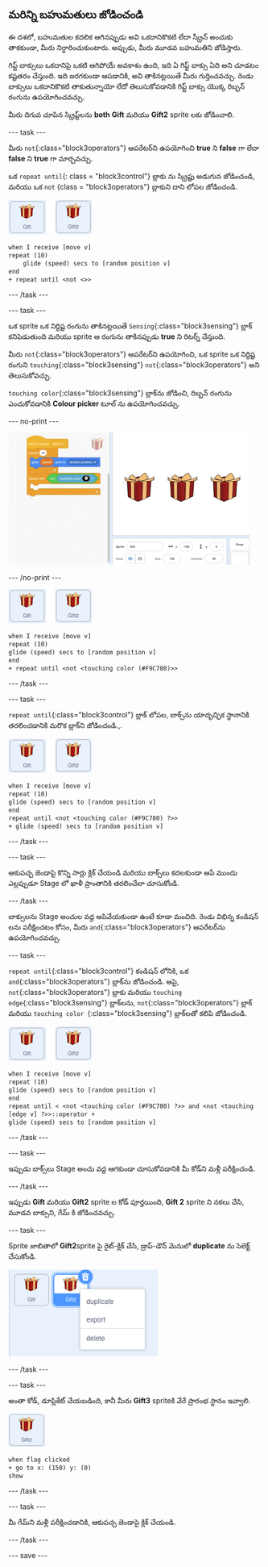 ## మరిన్ని బహుమతులు జోడించండి

ఈ దశలో, బహుమతుల కదలిక ఆగినప్పుడు అవి ఒకదానికొకటి లేదా స్క్రీన్ అంచుకు తాకకుండా, మీరు నిర్ధారించుకుంటారు. అప్పుడు, మీరు మూడవ బహుమతిని జోడిస్తారు.

గిఫ్ట్ బాక్సులు ఒకదానిపై ఒకటి ఆగిపోయే అవకాశం ఉంది, ఇది ఏ గిఫ్ట్ బాక్సు ఏది అని చూడటం కష్టతరం చేస్తుంది. ఇది జరగకుండా ఆపడానికి, అవి తాకినట్లయితే మీరు గుర్తించవచ్చు. రెండు బాక్సులు ఒకదానికొకటి తాకుతున్నాయో లేదో తెలుసుకోవడానికి గిఫ్ట్ బాక్సు యొక్క రిబ్బన్ రంగును ఉపయోగించవచ్చు.

మీరు దిగువ చూపిన స్క్రిప్ట్‌లను **both** **Gift** మరియు **Gift2** sprite లకు జోడించాలి.

--- task ---

మీరు `not`{:class="block3operators"} ఆపరేటర్‌ని ఉపయోగించి **true** ని **false** గా లేదా **false** ని **true** గా మార్చవచ్చు.

ఒక `repeat until`{: class = "block3control"} బ్లాకు ను స్క్రిప్టు అడుగున జోడించండి, మరియు ఒక `not` {class = "block3operators"} బ్లాకుని దాని లోపల జోడించండి.

![gift sprite యొక్క చిత్రం](images/gift-gift2-sprite.png)


```blocks3
when I receive [move v]
repeat (10)
    glide (speed) secs to [random position v]
end
+ repeat until <not <>>
```

--- /task ---

--- task ---

ఒక sprite ఒక నిర్దిష్ట రంగును తాకినట్లయితే `Sensing`{:class="block3sensing"} బ్లాక్ కనిపెడుతుంది మరియు sprite ఆ రంగును తాకినప్పుడు **true** ని రిటర్న్ చేస్తుంది.

మీరు `not`{:class="block3operators"} ఆపరేటర్‌ని ఉపయోగించి, ఒక sprite ఒక నిర్దిష్ట రంగుని `touching`{:class="block3sensing"} ` not `{:class="block3operators"} అని తెలుసుకోవచ్చు.

`touching color`{:class="block3sensing"} బ్లాక్‌ను జోడించి, రిబ్బన్ రంగును ఎంచుకోవడానికి **Colour picker** టూల్ ను ఉపయోగించవచ్చు.

--- no-print ---

![గిఫ్ట్ రిబ్బన్ యొక్క రంగును ఎంచుకోవడానికి ఉపయోగించే రంగు ఎంపికను చూపుతున్న యానిమేటెడ్ gif](images/color-picker.gif)

--- /no-print ---

![gift sprite యొక్క చిత్రం](images/gift-gift2-sprite.png)

```blocks3
when I receive [move v]
repeat (10)
glide (speed) secs to [random position v]
end
+ repeat until <not <touching color (#F9C780)>>
```

--- /task ---

--- task ---

`repeat until`{:class="block3control"} బ్లాక్ లోపల, బాక్స్‌ను యాదృచ్ఛిక స్థానానికి తరలించడానికి మరొక బ్లాక్‌ని జోడించండి.,.

![gift sprite యొక్క చిత్రం](images/gift-gift2-sprite.png)

```blocks3
when I receive [move v]
repeat (10)
glide (speed) secs to [random position v]
end
repeat until <not <touching color (#F9C780) ?>>
+ glide (speed) secs to [random position v]
```

--- /task ---

--- task ---

ఆకుపచ్చ జెండాపై కొన్ని సార్లు క్లిక్ చేయండి మరియు బాక్స్‌లు కదలకుండా ఆపే ముందు ఎల్లప్పుడూ Stage లో ఖాళీ ప్రాంతానికి తరలించేలా చూసుకోండి.

--- /task ---

బాక్సులను Stage అంచుల వద్ద ఆపివేయకుండా ఉంటే కూడా మంచిది. రెండు విభిన్న కండిషన్ లను పరీక్షించటం కోసం, మీరు `and`{:class="block3operators"} ఆపరేటర్‌ను ఉపయోగించవచ్చు.

--- task ---

`repeat until`{:class="block3control"} కండిషన్ లోనికి, ఒక `and`{:class="block3operators"} బ్లాక్‌ను జోడించండి. ఆపై, `not`{:class="block3operators"} బ్లాకు మరియు `touching edge`{:class="block3sensing"} బ్లాక్‌లను, `not`{:class="block3operators"} బ్లాక్ మరియు `touching color `{:class="block3sensing"} బ్లాక్‌లతో కలిపి జోడించండి.

![gift sprite యొక్క చిత్రం](images/gift-gift2-sprite.png)

```blocks3
when I receive [move v]
repeat (10)
glide (speed) secs to [random position v]
end
repeat until < <not <touching color (#F9C780) ?>> and <not <touching [edge v] ?>>::operator +
glide (speed) secs to [random position v]
```

--- /task ---

--- task ---

ఇప్పుడు బాక్స్‌లు Stage అంచు వద్ద ఆగకుండా చూసుకోవడానికి మీ కోడ్‌ని మళ్లీ పరీక్షించండి.

--- /task ---

ఇప్పుడు **Gift** మరియు **Gift2** sprite ల కోడ్ పూర్తయింది, **Gift 2** sprite ని నకలు చేసి, మూడవ బాక్సుని, గేమ్ కి జోడించవచ్చు.

--- task ---

Sprite జాబితాలో **Gift2**sprite పై రైట్-క్లిక్ చేసి, డ్రాప్-డౌన్ మెనులో **duplicate** ను సెలెక్ట్ చేసుకోండి.

![ఎంపిక కాబడిన డూప్లికేట్‌ తో డ్రాప్ డౌన్ మెనుని చూపుతున్న చిత్రం](images/duplicate-sprite.png)

--- /task ---

--- task ---

అంతా కోడ్, డూప్లికేట్ చేయబడింది, కానీ మీరు **Gift3** spriteకి వేరే ప్రారంభ స్థానం ఇవ్వాలి.

![gift3 sprite యొక్క చిత్రం](images/gift3-sprite.png)

```blocks3
when flag clicked
+ go to x: (150) y: (0)
show
```
--- /task ---

--- task ---

మీ గేమ్‌ని మళ్లీ పరీక్షించడానికి, ఆకుపచ్చ జెండాపై క్లిక్ చేయండి.

--- /task ---

--- save ---
